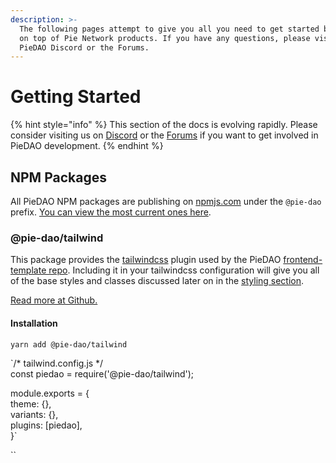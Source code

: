 ```yaml
---
description: >-
  The following pages attempt to give you all you need to get started building
  on top of Pie Network products. If you have any questions, please visit the
  PieDAO Discord or the Forums.
---
```


# Getting Started

{% hint style="info" %}
This section of the docs is evolving rapidly. Please consider visiting us on [Discord](https://discord.gg/QHBTnpt) or the [Forums](https://forum.piedao.org) if you want to get involved in PieDAO development.
{% endhint %}

## NPM Packages

All PieDAO NPM packages are publishing on [npmjs.com](https://npmjs.com) under the `@pie-dao` prefix. [You can view the most current ones here](https://www.npmjs.com/search?q=%40pie-dao).

### @pie-dao/tailwind

This package provides the [tailwindcss](https://tailwindcss.com) plugin used by the PieDAO [frontend-template repo](https://github.com/pie-dao/frontend-template). Including it in your tailwindcss configuration will give you all of the base styles and classes discussed later on in the [styling section](https://docs.piedao.org/development-resources/styling).

[Read more at Github.](https://github.com/pie-dao/tailwind)

#### Installation

`yarn add @pie-dao/tailwind`

`/* tailwind.config.js */  
const piedao = require('@pie-dao/tailwind');  
  
module.exports = {  
  theme: {},  
  variants: {},  
  plugins: [piedao],  
}`

\`\`

